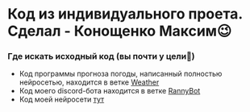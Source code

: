 # Код из индивидуального проета. Сделал - Конощенко Максим😉

### Где искать исходный код (вы почти у цели🎯)
- Код программы прогноза погоды, написанный полностью нейросетью, находится в ветке [Weather](https://github.com/RanVix/For-Individual-project/tree/Weather) </br>
- Код моего discord-бота находится в ветке [RannyBot](https://github.com/RanVix/For-Individual-project/tree/RannyBot) </br>
- Код моей нейросети [тут](https://colab.research.google.com/drive/1oUglZsUfduhtjkrAEgy6-xtzdN9IjNdn?usp=sharing) </br>
